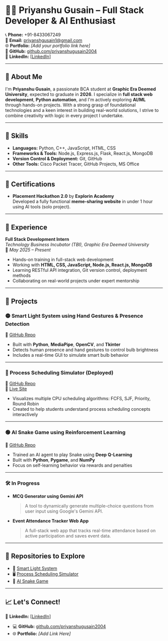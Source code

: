 
# 👨‍💻 Priyanshu Gusain – Full Stack Developer & AI Enthusiast

📞 **Phone:** +91-8433067249  
📧 **Email:** priyanshgusain1@gmail.com  
🌐 **Portfolio:** *[Add your portfolio link here]*  
🔗 **GitHub:** [github.com/priyanshugusain2004](https://github.com/priyanshugusain2004)  
🔗 **LinkedIn:** [[LinkedIn](https://www.linkedin.com/in/priyanshu-gusain-11a39b282/)] 

---

## 👤 About Me

I'm **Priyanshu Gusain**, a passionate BCA student at **Graphic Era Deemed University**, expected to graduate in **2026**. I specialize in **full stack web development**, **Python automation**, and I'm actively exploring **AI/ML** through hands-on projects. With a strong grasp of foundational technologies and a keen interest in building real-world solutions, I strive to combine creativity with logic in every project I undertake.

---

## 🧠 Skills

- **Languages:** Python, C++, JavaScript, HTML, CSS  
- **Frameworks & Tools:** Node.js, Express.js, Flask, React.js, MongoDB  
- **Version Control & Deployment:** Git, GitHub  
- **Other Tools:** Cisco Packet Tracer, GitHub Projects, MS Office  

---

## 📜 Certifications

- **Placement Hackathon 2.0** by **Explorin Academy**  
  Developed a fully functional **meme-sharing website** in under 1 hour using AI tools (solo project).

---

## 💼 Experience

**Full Stack Development Intern**  
*Technology Business Incubator (TBI), Graphic Era Deemed University*  
📅 *May 2025 – Present*

- Hands-on training in full-stack web development
- Working with **HTML, CSS, JavaScript, Node.js, React.js, MongoDB**
- Learning RESTful API integration, Git version control, deployment methods
- Collaborating on real-world projects under expert mentorship

---

## 🚀 Projects

### 🟡 Smart Light System using Hand Gestures & Presence Detection  
🔗 [GitHub Repo](https://github.com/priyanshugusain2004/Smart_Light_System)  
- Built with **Python**, **MediaPipe**, **OpenCV**, and **Tkinter**
- Detects human presence and hand gestures to control bulb brightness
- Includes a real-time GUI to simulate smart bulb behavior

---

### 🔵 Process Scheduling Simulator (Deployed)  
🔗 [GitHub Repo](https://github.com/priyanshugusain2004/PBL)  
🔗 [Live Site](https://priyanshugusain2004.github.io/PBL/)  
- Visualizes multiple CPU scheduling algorithms: FCFS, SJF, Priority, Round Robin  
- Created to help students understand process scheduling concepts interactively

---

### 🟢 AI Snake Game using Reinforcement Learning  
🔗 [GitHub Repo](https://github.com/priyanshugusain2004/miniproject2)  
- Trained an AI agent to play Snake using **Deep Q-Learning**
- Built with **Python**, **Pygame**, and **NumPy**
- Focus on self-learning behavior via rewards and penalties

---

### 🛠️ In Progress

- **MCQ Generator using Gemini API**  
  > A tool to dynamically generate multiple-choice questions from user input using Google's Gemini API.

- **Event Attendance Tracker Web App**  
  > A full-stack web app that tracks real-time attendance based on active participation and saves event data.

---

## 📂 Repositories to Explore

- 🔧 [Smart Light System](https://github.com/priyanshugusain2004/Smart_Light_System)
- 🖥️ [Process Scheduling Simulator](https://github.com/priyanshugusain2004/PBL)
- 🐍 [AI Snake Game](https://github.com/priyanshugusain2004/miniproject2)

---

## 📈 Let's Connect!

🔗 **LinkedIn:** [[LinkedIn](https://www.linkedin.com/in/priyanshu-gusain-11a39b282/)] 
- 💻 **GitHub:** [github.com/priyanshugusain2004](https://github.com/priyanshugusain2004)  
- 🌐 **Portfolio:** *[Add Link Here]*  
